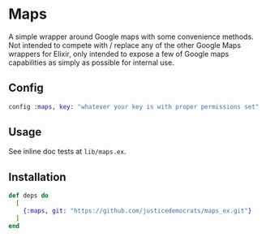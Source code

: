 # Maps

A simple wrapper around Google maps with some convenience methods. Not intended
to compete with / replace any of the other Google Maps wrappers for Elixir, only
intended to expose a few of Google maps capabilities as simply as possible for
internal use.

## Config

```elixir
config :maps, key: "whatever your key is with proper permissions set"
```

## Usage

See inline doc tests at `lib/maps.ex`.

## Installation

```elixir
def deps do
  [
    {:maps, git: "https://github.com/justicedemocrats/maps_ex.git"}
  ]
end
```
